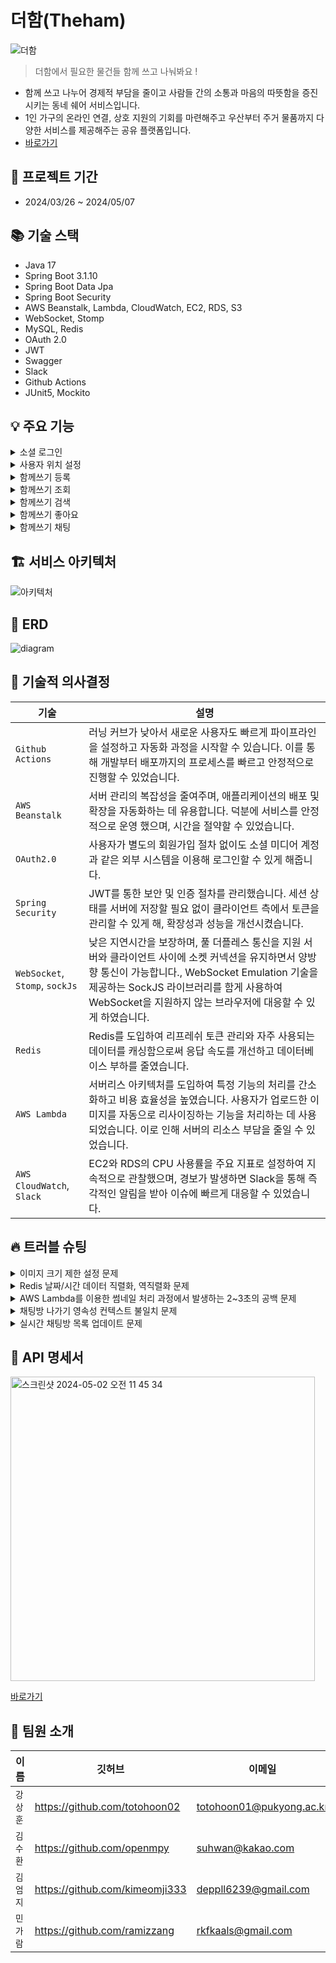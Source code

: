 # 더함(Theham)

![더함](https://github.com/The-Ham-Project/BE/assets/150704638/d1b03e86-d633-436b-89e3-440a0f2c88f7)

> 더함에서 필요한 물건들 함께 쓰고 나눠봐요 !

- 함께 쓰고 나누어 경제적 부담을 줄이고 사람들 간의 소통과 마음의 따뜻함을 증진시키는 동네 쉐어 서비스입니다.
- 1인 가구의 온라인 연결, 상호 지원의 기회를 마련해주고 우산부터 주거 물품까지 다양한 서비스를 제공해주는 공유 플랫폼입니다.
- [바로가기](https://www.theham.me/)

## 📆 프로젝트 기간

- 2024/03/26 ~ 2024/05/07

## 📚 기술 스택

- Java 17
- Spring Boot 3.1.10
- Spring Boot Data Jpa
- Spring Boot Security
- AWS Beanstalk, Lambda, CloudWatch, EC2, RDS, S3
- WebSocket, Stomp
- MySQL, Redis
- OAuth 2.0
- JWT
- Swagger
- Slack
- Github Actions
- JUnit5, Mockito

## 💡 주요 기능

<details>
<summary>소셜 로그인</summary>
<img width="1680" alt="스크린샷 2024-05-02 오전 11 08 57" src="https://github.com/The-Ham-Project/BE/assets/150704638/6a15ce73-8676-45f4-8061-8b21beeaab44">

- OAuth2.0을 통해 회원가입 및 로그인 프로세스를 간소화했습니다.

</details>

<details>
<summary>사용자 위치 설정</summary>
<img width="1680" alt="스크린샷 2024-05-02 오전 11 09 45" src="https://github.com/The-Ham-Project/BE/assets/150704638/8da8371f-e195-4c16-9f9e-6b4678ca660f">

- 카카오 지도 API를 이용하여 사용자의 현재 위치를 설정할 수 있습니다.

</details>

<details>
<summary>함께쓰기 등록</summary>
<img width="1680" alt="스크린샷 2024-05-02 오전 11 11 28" src="https://github.com/The-Ham-Project/BE/assets/150704638/8a516eab-353a-4dc3-954c-5970a1dc673f">

- 이미지를 최대 3장까지 올릴 수 있습니다.
- 나머지 정보들을 모두 입력하여 게시글을 등록할 수 있습니다.

</details>

<details>
<summary>함께쓰기 조회</summary>
<img width="1680" alt="스크린샷 2024-05-02 오전 11 10 18" src="https://github.com/The-Ham-Project/BE/assets/150704638/382fe1b0-2bb9-4f62-9580-18dcf6b72d3f">
<img width="1680" alt="스크린샷 2024-05-02 오전 11 11 03" src="https://github.com/The-Ham-Project/BE/assets/150704638/adfda370-3d42-411a-ab24-38602299bd29">

- 로그인시 사용자 위치 반경 4KM 이내의 게시글만 조회됩니다.
- 비로그인시 최신순으로 게시글이 조회됩니다.

</details>

<details>
<summary>함께쓰기 검색</summary>
<img width="1680" alt="스크린샷 2024-05-02 오전 11 11 50" src="https://github.com/The-Ham-Project/BE/assets/150704638/3a366f56-c119-4c62-a155-c6cbef99b1bd">

- 함께쓰기 게시글 제목 또는 내용에 포함된 키워드를 검색할 수 있습니다.

</details>

<details>
<summary>함께쓰기 좋아요</summary>
<img width="1680" alt="스크린샷 2024-05-02 오전 11 23 57" src="https://github.com/The-Ham-Project/BE/assets/150704638/7f390fba-3326-454a-8a9a-1dc3f3dc6c4c">

- 함께쓰기 게시글에 좋아요를 누를 수 있습니다.

</details>

<details>
<summary>함께쓰기 채팅</summary>
<img width="1680" alt="스크린샷 2024-05-02 오전 11 12 50" src="https://github.com/The-Ham-Project/BE/assets/150704638/d1172a6c-82a1-436d-bc09-60e5936c80f6">
<img width="1680" alt="스크린샷 2024-05-02 오전 11 12 42" src="https://github.com/The-Ham-Project/BE/assets/150704638/899901ee-e604-4037-bc9f-d21725bf527d">

- 함께쓰기 게시글을 작성한 이용자와 1대1 채팅을 할 수 있습니다.

</details>

## 🏗️ 서비스 아키텍처

![아키텍처](https://github.com/The-Ham-Project/BE/assets/150704638/61628531-2a1b-4206-9477-14c856a457ee)

## 🔖 ERD

![diagram](https://github.com/The-Ham-Project/BE/assets/150704638/8e8a2cc7-398a-4813-a9ea-27766029bb54)

## 🤔 기술적 의사결정

| 기술                             | 설명                                                                                                                                                                   |
|--------------------------------|----------------------------------------------------------------------------------------------------------------------------------------------------------------------|
| `Github Actions`               | 러닝 커브가 낮아서 새로운 사용자도 빠르게 파이프라인을 설정하고 자동화 과정을 시작할 수 있습니다. 이를 통해 개발부터 배포까지의 프로세스를 빠르고 안정적으로 진행할 수 있었습니다.                                                                |
| `AWS Beanstalk`                | 서버 관리의 복잡성을 줄여주며, 애플리케이션의 배포 및 확장을 자동화하는 데 유용합니다. 덕분에 서비스를 안정적으로 운영 했으며, 시간을 절약할 수 있었습니다.                                                                            |
| `OAuth2.0`                     | 사용자가 별도의 회원가입 절차 없이도 소셜 미디어 계정과 같은 외부 시스템을 이용해 로그인할 수 있게 해줍니다.                                                                                                       |
| `Spring Security`              | JWT를 통한 보안 및 인증 절차를 관리했습니다. 세션 상태를 서버에 저장할 필요 없이 클라이언트 측에서 토큰을 관리할 수 있게 해, 확장성과 성능을 개선시켰습니다.                                                                         |
| `WebSocket`, `Stomp`, `sockJs` | 낮은 지연시간을 보장하며, 풀 더플레스 통신을 지원 서버와 클라이언트 사이에 소켓 커넥션을 유지하면서 양방향 통신이 가능합니다., WebSocket Emulation 기술을 제공하는 SockJS 라이브러리를 함게 사용하여 WebSocket을 지원하지 않는 브라우저에 대응할 수 있게 하였습니다. |
| `Redis`                        | Redis를 도입하여 리프레쉬 토큰 관리와 자주 사용되는 데이터를 캐싱함으로써 응답 속도를 개선하고 데이터베이스 부하를 줄였습니다.                                                                                            |
| `AWS Lambda`                   | 서버리스 아키텍처를 도입하여 특정 기능의 처리를 간소화하고 비용 효율성을 높였습니다. 사용자가 업로드한 이미지를 자동으로 리사이징하는 기능을 처리하는 데 사용되었습니다. 이로 인해 서버의 리소스 부담을 줄일 수 있었습니다.                                         |
| `AWS CloudWatch`, `Slack`      | EC2와 RDS의 CPU 사용률을 주요 지표로 설정하여 지속적으로 관찰했으며, 경보가 발생하면 Slack을 통해 즉각적인 알림을 받아 이슈에 빠르게 대응할 수 있었습니다.                                                                      |

## 🔥 트러블 슈팅

<details>
<summary>이미지 크기 제한 설정 문제</summary>

`문제사항`

- 이미지 업로드시 18MB라는 제한을 걸어뒀지만 적용되지 않던 문제가 발생 했습니다.

`해결시도`

- application.yml에 아래와 같이 설정 해줬지만 해결되지 않았습니다.

```yaml
spring:
  servlet:
    multipart:
      maxFileSize: 6MB
      maxRequestSize: 18MB
```

`해결방법`

- nginx의 설정 파일에 client_max_body_size 18MB를 추가해줬습니다.

</details>

<details>
<summary>Redis 날짜/시간 데이터 직렬화, 역직렬화 문제</summary>

`문제사항`

- 날짜 데이터를 직렬화/역직렬화 하는 과정에서 날짜와 시간 타입을 지원하지 않는다는 오류 발생 했습니다.

`문제원인`

- 스프링 부트에서는 대부분의 데이터 타입에 대한 직렬화와 역직렬화를 자동으로 처리해주지만, LocalDateTime과 LocalDate 같은 Java 8에서 도입된 날짜와 시간을 다루는 타입들은 특별한 처리가 필요합니다.

```yaml
spring:
  servlet:
    multipart:
      maxFileSize: 6MB
      maxRequestSize: 18MB
```

`해결방법`

- Jackson 라이브러리 같은 직렬화 대안 라이브러리를 사용하여 객체를 직렬화할 수 있었습니다.

```groovy
implementation 'com.fasterxml.jackson.datatype:jackson-datatype-jsr310:2.13.3'
```

```java
@JsonSerialize(using = LocalDateTimeSerializer.class)
@JsonDeserialize(using = LocalDateTimeDeserializer.class)
@JsonFormat(pattern = "yyyy-MM-dd HH:mm:ss", timezone = "Asia/Seoul")
private LocalDateTime createdAt;
```

</details>

<details>
<summary>AWS Lambda를 이용한 썸네일 처리 과정에서 발생하는 2~3초의 공백 문제</summary>

`문제사항`

- 썸네일 처리하는 과정에서 의도치 않은 지연이 발생하여 전체 시스템의 반응성이 저하되었습니다.

`문제원인`

- 썸네일 처리하는 과정에서 2~3초 정도 소모 되는게 원인이였습니다.

`해결방법`

- 원본 이미지와 썸네일 이미지 경로를 저장하기 위해 별도의 테이블을 만들었습니다.
- AWS Lambda를 활용하여 썸네일을 생성하고, 해당 경로들을 테이블에 저장하도록 설정했습니다.
- 사용자가 게시글을 조회할 때, 테이블에서 원본 이미지 경로를 먼저 확인합니다.
- 원본 이미지 경로가 존재하면, 연결된 썸네일 이미지 경로를 불러옵니다.
- 만약 썸네일 이미지 경로가 존재하지 않는 경우, 게시글에 저장된 원본 이미지 경로를 사용합니다.

</details>

<details>
<summary>채팅방 나가기 영속성 컨텍스트 불일치 문제</summary>

`문제사항`

- 채팅방에 A와 B 두 사용자가 있을 때, A가 채팅방에서 나간 상태에서 B가 나가기를 시도할 경우, B의 나가기 기능이 작동하지 않는 문제가 발생하였습니다.

`문제원인`

- chatRoom.getSenderIsDeleted() 또는 chatRoom.getReceiverIsDeleted()의 결과가 참이면 chatRoomRepository.delete(chatRoom)을 호출하여 채팅방을 삭제하지만, 해당 트랜잭션 내에서 chatRoom.disableChatRoom(isSender)로 채팅방 상태를 비활성화하는 변경 사항이 데이터베이스에 반영되기 전에 트랜잭션이 종료됩니다.
- 따라서 영속성 컨텍스트 내의 1차 캐시와 데이터베이스의 상태 사이에 불일치가 발생합니다.

```java
@Transactional
public void leaveChatRoom(String email, Long chatRoomId) {
    ChatRoom chatRoom = findChatRoomById(chatRoomId); // 채팅방 존재여부
    Member member = findMemberByEmail(email); // 존재하는 회원여부
    boolean isSender = chatRoom.getSender().equals(member);

    checkValidChatRoomParticipant(chatRoom, member);

    // 1. 한명 이미 나간상태 -> 채팅방, 해당 메세지 완전 삭제 진행
    if (chatRoom.getSenderIsDeleted() || chatRoom.getReceiverIsDeleted()) {
        List<Chat> chats = chatRoom.getChatList();
        chatRoomRepository.delete(chatRoom);
        return;
    }

    // 2. 두명 다 채팅방에 있는 상태
    List<Chat> deleteChatList = chatRepository.findByChatRoomAndVisible(chatRoom, isSender ? VisibleType.ONLY_SENDER : VisibleType.ONLY_RECEIVER);
    chatRepository.deleteAll(deleteChatList);
    List<Chat> chatList = chatRepository.findByChatRoomAndVisible(chatRoom, VisibleType.BOTH);
    chatList.forEach(chat -> {
        chat.updateChatVisible(isSender ? VisibleType.ONLY_RECEIVER : VisibleType.ONLY_SENDER);
    });
    chatRoom.disableChatRoom(isSender);
}
```

`해결방법`

- chatRoom.disableChatRoom(isSender) 호출을 통해 채팅방 상태를 변경한 후, chatRoomRepository.save(chatRoom)를 호출하여 변경 사항을 데이터베이스에 즉시 반영하고, 영속성 컨텍스트와 데이터베이스의 상태를 동기화합니다.
- 이로 인해 어떤 사용자가 나가기를 시도하더라도, 채팅방 상태의 변경이 올바르게 데이터베이스에 저장되어, 다음 요청이 들어왔을 때 일관된 상태를 유지할 수 있습니다.

```java

@Transactional
public void leaveChatRoom(String email, Long chatRoomId) {
    ChatRoom chatRoom = validateChatRoom(chatRoomId);
    Member member = validateMember(email);
    boolean isSender = chatRoom.getSender().equals(member);
    
    // ...중간생략...

    chatRoom.disableChatRoom(isSender);
    chatRoomRepository.save(chatRoom);
}

```

</details>

<details>
<summary>실시간 채팅방 목록 업데이트 문제</summary>

`문제사항`

- 사용자가 직접 새로고침을 해야만 최신의 채팅방 목록을 확인할 수 있는 문제가 있었습니다. 

`문제원인`

- 클라이언트가 서버에 GET 요청을 보내 채팅방 목록을 받아오고, 단순 클라이언트의 요청이 있일때만 서버에서는 갱신된 채팅방 목록을 보내주기 때문에 새로고침하지 않으면, 채팅방에 새로운 활동이 있어도 사용자는 그 정보를 실시간으로 받아볼 수 없습니다.

`해결방법`

- 서버가 새로운 채팅방 정보가 있을 때마다 클라이언트에게 자동으로 푸시할 수 있도록 SSE를 구현함으로써 실시간으로 채팅방 목록을 업데이트 할 수 있게 되었습니다. 
- 이 방법은 클라이언트가 서버로부터 데이터를 주기적으로 요청하지 않아도 되므로, 서버와 클라이언트 간의 네트워크 트래픽을 줄이고, 사용자 경험을 향상시킬 수 있습니다.
  - 채팅 메세지 전송시 SSE 이벤트 발생, 업데이트가 발생한 채팅방 정보를 채팅방 참여 멤버에게 전송합니다.
  - 클라이언트는 실시간으로 업데이트가 일어난 채팅방 정보를 받을 수 있습니다.
![Untitled](https://github.com/The-Ham-Project/BE/assets/150704638/9a9cab56-9541-4d3d-92d0-76cada7d4ee7)

</details>

## 📄 API 명세서

<img width="487" alt="스크린샷 2024-05-02 오전 11 45 34" src="https://github.com/The-Ham-Project/BE/assets/150704638/7bd283e4-cc5a-471d-a081-ba96ef511ea1">

[바로가기](https://api.openmpy.com/swagger-ui/index.html)

## 👥 팀원 소개

| 이름    | 깃허브                            | 이메일                      |
|-------|--------------------------------|--------------------------|
| `강상훈` | https://github.com/totohoon02  | totohoon01@pukyong.ac.kr |
| `김수환` | https://github.com/openmpy     | suhwan@kakao.com         |
| `김엄지` | https://github.com/kimeomji333 | deppll6239@gmail.com     |
| `민가람` | https://github.com/ramizzang   | rkfkaals@gmail.com       |
